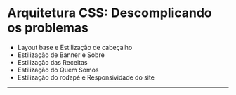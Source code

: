 Arquitetura CSS: Descomplicando os problemas
===============================================

- Layout base e Estilização de cabeçalho
- Estilização de Banner e Sobre
- Estilização das Receitas
- Estilização do Quem Somos
- Estilização do rodapé e Responsividade do site


--------------------
 ![]()
